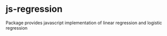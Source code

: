 # js-regression
Package provides javascript implementation of linear regression and logistic regression
